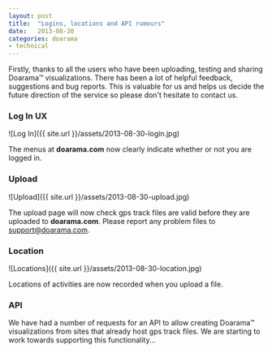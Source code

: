 ```yaml
---
layout: post
title:  "Logins, locations and API rumours"
date:   2013-08-30
categories: doarama
- technical
---
```


Firstly, thanks to all the users who have been uploading, testing and sharing Doarama&trade; visualizations.  There has been a lot of helpful feedback, suggestions and bug reports.  This is valuable for us and helps us decide the future direction of the service so please don't hesitate to contact us.

### Log In UX

![Log In]({{ site.url }}/assets/2013-08-30-login.jpg)

The menus at **doarama.com** now clearly indicate whether or not you are logged in. 

### Upload

![Upload]({{ site.url }}/assets/2013-08-30-upload.jpg)

The upload page will now check gps track files are valid before they are uploaded to **doarama.com**.  Please report any problem files to support@doarama.com.

### Location

![Locations]({{ site.url }}/assets/2013-08-30-location.jpg)

Locations of activities are now recorded when you upload a file.

### API

We have had a number of requests for an API to allow creating Doarama&trade; visualizations from sites that already host gps track files.  We are starting to work towards supporting this functionality...

